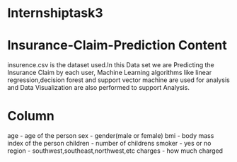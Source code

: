 # Internshiptask3

# Insurance-Claim-Prediction Content

insurence.csv is the dataset used.In this Data set we are Predicting the Insurance Claim by each user, Machine Learning algorithms like linear regression,decision forest and support vector machine are used for analysis and Data Visualization are also performed to support Analysis. 

# Column

age - age of the person 
sex - gender(male or female)
bmi - body mass index of the person
children - number of childrens
smoker - yes or no
region - southwest,southeast,northwest,etc
charges - how much charged
